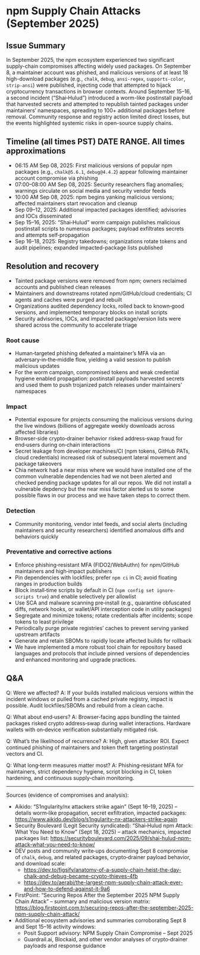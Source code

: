 # npm Supply Chain Attacks (September 2025)
## Issue Summary

In September 2025, the npm ecosystem experienced two significant supply-chain compromises affecting widely used packages. On September 8, a maintainer account was phished, and malicious versions of at least 18 high-download packages (e.g., `chalk`, `debug`, `ansi-regex`, `supports-color`, `strip-ansi`) were published, injecting code that attempted to hijack cryptocurrency transactions in browser contexts. Around September 15–16, a second incident (“Shai‑Hulud”) introduced a worm-like postinstall payload that harvested secrets and attempted to republish tainted packages under maintainers’ namespaces, spreading to 100+ additional packages before removal. Community response and registry action limited direct losses, but the events highlighted systemic risks in open-source supply chains.

## Timeline (all times PST) DATE RANGE. All times approximations

- 06:15 AM Sep 08, 2025: First malicious versions of popular npm packages (e.g., `chalk@5.6.1`, `debug@4.4.2`) appear following maintainer account compromise via phishing
- 07:00–08:00 AM Sep 08, 2025: Security researchers flag anomalies; warnings circulate on social media and security vendor feeds
- 10:00 AM Sep 08, 2025: npm begins yanking malicious versions; affected maintainers start revocation and cleanup
- Sep 09–12, 2025: Additional impacted packages identified; advisories and IOCs disseminated
- Sep 15–16, 2025: “Shai‑Hulud” worm campaign publishes malicious postinstall scripts to numerous packages; payload exfiltrates secrets and attempts self‑propagation
- Sep 16–18, 2025: Registry takedowns; organizations rotate tokens and audit pipelines; expanded impacted-package lists published

## Resolution and recovery

- Tainted package versions were removed from npm; owners reclaimed accounts and published clean releases
- Maintainers and downstreams rotated npm/GitHub/cloud credentials; CI agents and caches were purged and rebuilt
- Organizations audited dependency locks, rolled back to known‑good versions, and implemented temporary blocks on install scripts
- Security advisories, IOCs, and impacted package/version lists were shared across the community to accelerate triage

### Root cause
- Human‑targeted phishing defeated a maintainer’s MFA via an adversary‑in‑the‑middle flow, yielding a valid session to publish malicious updates
- For the worm campaign, compromised tokens and weak credential hygiene enabled propagation: postinstall payloads harvested secrets and used them to push trojanized patch releases under maintainers’ namespaces

### Impact
- Potential exposure for projects consuming the malicious versions during the live windows (billions of aggregate weekly downloads across affected libraries)
- Browser‑side crypto‑drainer behavior risked address‑swap fraud for end‑users during on‑chain interactions
- Secret leakage from developer machines/CI (npm tokens, GitHub PATs, cloud credentials) increased risk of subsequent lateral movement and package takeovers
- Chia network had a near miss where we would have installed one of the common vulnerable dependencies had we not been alerted and checked pending package updates for all our repos. We did not install a vulnerable depdency but the near miss factor alerted us to some possible flaws in our process and we have taken steps to correct them. 

### Detection
- Community monitoring, vendor intel feeds, and social alerts (including maintainers and security researchers) identified anomalous diffs and behaviors quickly


### Preventative and corrective actions
- Enforce phishing‑resistant MFA (FIDO2/WebAuthn) for npm/GitHub maintainers and high‑impact publishers
- Pin dependencies with lockfiles; prefer `npm ci` in CI; avoid floating ranges in production builds
- Block install‑time scripts by default in CI (`npm config set ignore-scripts true`) and enable selectively per allowlist
- Use SCA and malware scanning pre‑install (e.g., quarantine obfuscated diffs, network hooks, or wallet/API interception code in utility packages)
- Segregate and minimize tokens; rotate credentials after incidents; scope tokens to least privilege
- Periodically purge private registries’ caches to prevent serving yanked upstream artifacts
- Generate and retain SBOMs to rapidly locate affected builds for rollback
- We have implemented a more robust tool chain for repository based languages and protocols that include pinned versions of dependencies and enhanced monitoring and upgrade practices. 

## Q&A

Q: Were we affected?
A: If your builds installed malicious versions within the incident windows or pulled from a cached private registry, impact is possible. Audit lockfiles/SBOMs and rebuild from a clean cache.

Q: What about end‑users?
A: Browser‑facing apps bundling the tainted packages risked crypto address‑swap during wallet interactions. Hardware wallets with on‑device verification substantially mitigated risk.

Q: What’s the likelihood of recurrence?
A: High, given attacker ROI. Expect continued phishing of maintainers and token theft targeting postinstall vectors and CI.

Q: What long‑term measures matter most?
A: Phishing‑resistant MFA for maintainers, strict dependency hygiene, script blocking in CI, token hardening, and continuous supply‑chain monitoring.

---

Sources (evidence of compromises and analysis):
- Aikido: “S1ngularity/nx attackers strike again” (Sept 16–19, 2025) – details worm‑like propagation, secret exfiltration, impacted packages: https://www.aikido.dev/blog/s1ngularity-nx-attackers-strike-again
- Security Boulevard (Legit Security syndicated): “Shai‑Hulud npm Attack: What You Need to Know” (Sept 18, 2025) – attack mechanics, impacted packages list: https://securityboulevard.com/2025/09/shai-hulud-npm-attack-what-you-need-to-know/
- DEV posts and community write‑ups documenting Sept 8 compromise of `chalk`, `debug`, and related packages, crypto‑drainer payload behavior, and download scale:
  - https://dev.to/figsify/anatomy-of-a-supply-chain-heist-the-day-chalk-and-debug-became-crypto-thieves-4fb
  - https://dev.to/aerabi/the-largest-npm-supply-chain-attack-ever-and-how-to-defend-against-it-9a6
- FirstPoint: “Securing Repos After the September 2025 NPM Supply Chain Attack” – summary and malicious version matrix: https://blog.firstpoint.com.tr/securing-repos-after-the-september-2025-npm-supply-chain-attack/
- Additional ecosystem advisories and summaries corroborating Sept 8 and Sept 15–16 activity windows:
  - Posit Support advisory: NPM Supply Chain Compromise – Sept 2025
  - Guardrail.ai, Blockaid, and other vendor analyses of crypto‑drainer payloads and response guidance